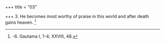 +++
title = "03"

+++
3. He becomes most worthy of praise in this world and after death gains heaven. [^2] 


[^2]:  -6. Gautama I, 1-4; XXVIII, 48.
